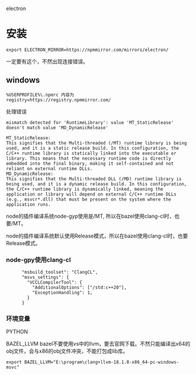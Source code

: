 electron

# 安装

```
export ELECTRON_MIRROR=https://npmmirror.com/mirrors/electron/
```

一定要有这个，不然出现连接错误。

## windows

```
%USERPROFILE%\.npmrc 内容为
registry=https://registry.npmmirror.com/
```

处理错误

```
mismatch detected for 'RuntimeLibrary': value 'MT_StaticRelease' doesn't match value 'MD_DynamicRelease'
```

```
MT_StaticRelease:
This signifies that the Multi-threaded (/MT) runtime library is being used, and it is a static release build. In this configuration, the C/C++ runtime library is statically linked into the executable or library. This means that the necessary runtime code is directly embedded into the final binary, making it self-contained and not reliant on external runtime DLLs.
MD_DynamicRelease:
This signifies that the Multi-threaded DLL (/MD) runtime library is being used, and it is a dynamic release build. In this configuration, the C/C++ runtime library is dynamically linked, meaning the application or library will depend on external C/C++ runtime DLLs (e.g., msvcr*.dll) that must be present on the system where the application runs.
```

node的插件编译系统node-gyp使用是/MT, 所以在bazel使用clang-cl时，也要/MT。

node的插件编译系统默认使用Release模式，所以在bazel使用clang-cl时，也要Release模式。

### node-gpy使用clang-cl

```
      "msbuild_toolset": "ClangCL",
      "msvs_settings": {
        "VCCLCompilerTool": {
          "AdditionalOptions": ["/std:c++20"],
          "ExceptionHandling": 1,
        }
      }
```

### 环境变量

PYTHON

BAZEL_LLVM bazel不要使用vs中的llvm，要去官网下载。不然只能编译出x64的obj文件，会与x86的obj文件冲突，不能打包成lib库。

```
export BAZEL_LLVM="E:\program\clang+llvm-18.1.8-x86_64-pc-windows-msvc"
```



